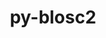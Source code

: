 ---
title: "py-blosc2"
layout: cache
categories: [package, develop]
meta: {"compilers": ["gcc@11.4.0"], "num_specs": 22, "num_specs_by_stack": {"e4s": 22, "root": 22}, "oss": ["ubuntu22.04"], "platforms": ["linux"], "stacks": ["e4s", "root"], "targets": ["x86_64_v3"], "versions": ["2.6.2"]}
spec_details: [{"compiler": "gcc@11.4.0", "hash": "2qzwg6zyievhd7xu4op54zdckezo5tkw", "os": "ubuntu22.04", "platform": "linux", "size": "-", "stacks": ["e4s", "root"], "target": "x86_64_v3", "variants": ["build_system=python_pip"], "versions": ["2.6.2"]}, {"compiler": "gcc@11.4.0", "hash": "4qjjhe3qkdywyulmjp2ae73aj5b7qcns", "os": "ubuntu22.04", "platform": "linux", "size": "-", "stacks": ["e4s", "root"], "target": "x86_64_v3", "variants": ["build_system=python_pip"], "versions": ["2.6.2"]}, {"compiler": "gcc@11.4.0", "hash": "5sl7sth3ugyclwqd45pffugiuqjp5sqe", "os": "ubuntu22.04", "platform": "linux", "size": "-", "stacks": ["e4s", "root"], "target": "x86_64_v3", "variants": ["build_system=python_pip"], "versions": ["2.6.2"]}, {"compiler": "gcc@11.4.0", "hash": "6kughzmr4h6ahkmzy2dxnyvvaps5tcmj", "os": "ubuntu22.04", "platform": "linux", "size": "-", "stacks": ["e4s", "root"], "target": "x86_64_v3", "variants": ["build_system=python_pip"], "versions": ["2.6.2"]}, {"compiler": "gcc@11.4.0", "hash": "ablde7gdm4dhf62yt4ybqxqjogrmlhe5", "os": "ubuntu22.04", "platform": "linux", "size": "-", "stacks": ["e4s", "root"], "target": "x86_64_v3", "variants": ["build_system=python_pip"], "versions": ["2.6.2"]}, {"compiler": "gcc@11.4.0", "hash": "aelwml3ccr4hf64pesfnlvnhx6cvxsee", "os": "ubuntu22.04", "platform": "linux", "size": "-", "stacks": ["e4s", "root"], "target": "x86_64_v3", "variants": ["build_system=python_pip"], "versions": ["2.6.2"]}, {"compiler": "gcc@11.4.0", "hash": "armsr5derfb4cgklemyvgm6xp5qe3m4u", "os": "ubuntu22.04", "platform": "linux", "size": "-", "stacks": ["e4s", "root"], "target": "x86_64_v3", "variants": ["build_system=python_pip"], "versions": ["2.6.2"]}, {"compiler": "gcc@11.4.0", "hash": "d3gohemvlc6dna2dmlfntiytsswksni4", "os": "ubuntu22.04", "platform": "linux", "size": "-", "stacks": ["e4s", "root"], "target": "x86_64_v3", "variants": ["build_system=python_pip"], "versions": ["2.6.2"]}, {"compiler": "gcc@11.4.0", "hash": "e5jkdwhzr7r6f56ytq2xjysc33m7qorl", "os": "ubuntu22.04", "platform": "linux", "size": "-", "stacks": ["e4s", "root"], "target": "x86_64_v3", "variants": ["build_system=python_pip"], "versions": ["2.6.2"]}, {"compiler": "gcc@11.4.0", "hash": "eiuxlvx66dalm6jmi3rakoszynew6orz", "os": "ubuntu22.04", "platform": "linux", "size": "-", "stacks": ["e4s", "root"], "target": "x86_64_v3", "variants": ["build_system=python_pip"], "versions": ["2.6.2"]}, {"compiler": "gcc@11.4.0", "hash": "f5ainpfu7rwmffzxanqhdeky3o43wncq", "os": "ubuntu22.04", "platform": "linux", "size": "-", "stacks": ["e4s", "root"], "target": "x86_64_v3", "variants": ["build_system=python_pip"], "versions": ["2.6.2"]}, {"compiler": "gcc@11.4.0", "hash": "fhbhepeh7jialhfpnb26giq3s4maaimk", "os": "ubuntu22.04", "platform": "linux", "size": "-", "stacks": ["e4s", "root"], "target": "x86_64_v3", "variants": ["build_system=python_pip"], "versions": ["2.6.2"]}, {"compiler": "gcc@11.4.0", "hash": "ghgece2ctfq6g6skq2ml6yp6r4vedyku", "os": "ubuntu22.04", "platform": "linux", "size": "-", "stacks": ["e4s", "root"], "target": "x86_64_v3", "variants": ["build_system=python_pip"], "versions": ["2.6.2"]}, {"compiler": "gcc@11.4.0", "hash": "ip2pjl2nxrjbabeeyd4redr2alstm34m", "os": "ubuntu22.04", "platform": "linux", "size": "-", "stacks": ["e4s", "root"], "target": "x86_64_v3", "variants": ["build_system=python_pip"], "versions": ["2.6.2"]}, {"compiler": "gcc@11.4.0", "hash": "mfv5kpwjopyrygsz4d6swbb3tzvk5kmz", "os": "ubuntu22.04", "platform": "linux", "size": "-", "stacks": ["e4s", "root"], "target": "x86_64_v3", "variants": ["build_system=python_pip"], "versions": ["2.6.2"]}, {"compiler": "gcc@11.4.0", "hash": "n4jyr32vwgqupjtklf4wpz4qm3bzpjuy", "os": "ubuntu22.04", "platform": "linux", "size": "-", "stacks": ["e4s", "root"], "target": "x86_64_v3", "variants": ["build_system=python_pip"], "versions": ["2.6.2"]}, {"compiler": "gcc@11.4.0", "hash": "nzpjq7xh5e3cu7kopsvlb2g563xdyz5j", "os": "ubuntu22.04", "platform": "linux", "size": "-", "stacks": ["e4s", "root"], "target": "x86_64_v3", "variants": ["build_system=python_pip"], "versions": ["2.6.2"]}, {"compiler": "gcc@11.4.0", "hash": "sttsdytfakx7c5pe24nnuovqnvpxir75", "os": "ubuntu22.04", "platform": "linux", "size": "-", "stacks": ["e4s", "root"], "target": "x86_64_v3", "variants": ["build_system=python_pip"], "versions": ["2.6.2"]}, {"compiler": "gcc@11.4.0", "hash": "t3oi6yxdb4usqr3quwrfq2owd7iqponh", "os": "ubuntu22.04", "platform": "linux", "size": "-", "stacks": ["e4s", "root"], "target": "x86_64_v3", "variants": ["build_system=python_pip"], "versions": ["2.6.2"]}, {"compiler": "gcc@11.4.0", "hash": "tixh4mciswj3tzi3exgwdgg264iikl6z", "os": "ubuntu22.04", "platform": "linux", "size": "-", "stacks": ["e4s", "root"], "target": "x86_64_v3", "variants": ["build_system=python_pip"], "versions": ["2.6.2"]}, {"compiler": "gcc@11.4.0", "hash": "unmgffxnf5zxogupzi2haw7l63qzpgte", "os": "ubuntu22.04", "platform": "linux", "size": "-", "stacks": ["e4s", "root"], "target": "x86_64_v3", "variants": ["build_system=python_pip"], "versions": ["2.6.2"]}, {"compiler": "gcc@11.4.0", "hash": "vbuk6nznkml7otjoa6duiadh4zsp2gfb", "os": "ubuntu22.04", "platform": "linux", "size": "-", "stacks": ["e4s", "root"], "target": "x86_64_v3", "variants": ["build_system=python_pip"], "versions": ["2.6.2"]}]
---